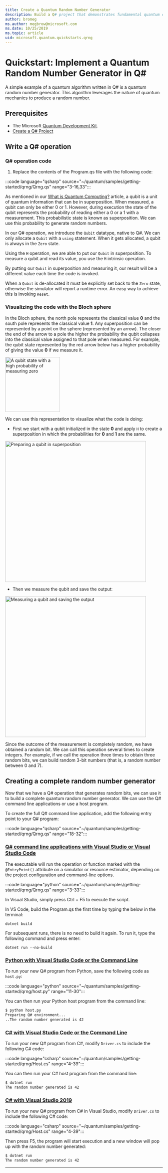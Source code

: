 ```yaml
---
title: Create a Quantum Random Number Generator
description: Build a Q# project that demonstrates fundamental quantum concepts like superposition by creating a quantum random number generator.
author: bromeg
ms.author: megbrow@microsoft.com
ms.date: 10/25/2019
ms.topic: article
uid: microsoft.quantum.quickstarts.qrng
---
```



# Quickstart: Implement a Quantum Random Number Generator in Q#
A simple example of a quantum algorithm written in Q# is a quantum random number generator. This algorithm leverages the nature of quantum mechanics to produce a random number. 

## Prerequisites

- The Microsoft [Quantum Development Kit](xref:microsoft.quantum.install).
- [Create a Q# Project](xref:microsoft.quantum.howto.createproject)


## Write a Q# operation

### Q# operation code

1. Replace the contents of the Program.qs file with the following code:

:::code language="qsharp" source="~/quantum/samples/getting-started/qrng/Qrng.qs" range="3-16,33":::

As mentioned in our [What is Quantum Computing?](xref:microsoft.quantum.overview.what) article, a qubit is a unit of quantum information that can be in superposition. When measured, a qubit can only be either 0 or 1. However, during execution the state of the qubit represents the probability of reading either a 0 or a 1 with a measurement. This probabilistic state is known as superposition. We can use this probability to generate random numbers.

In our Q# operation, we introduce the `Qubit` datatype, native to Q#. We can only allocate a `Qubit` with a `using` statement. When it gets allocated, a qubit is always in the `Zero`  state. 

Using the `H` operation, we are able to put our `Qubit` in superposition. To measure a qubit and read its value, you use the `M` intrinsic operation.

By putting our `Qubit` in superposition and measuring it, our result will be a different value each time the code is invoked. 

When a `Qubit` is de-allocated it must be explicitly set back to the `Zero` state, otherwise the simulator will report a runtime error. An easy way to achieve this is invoking `Reset`.

### Visualizing the code with the Bloch sphere

In the Bloch sphere, the north pole represents the classical value **0** and the south pole represents the classical value **1**. Any superposition can be represented by a point on the sphere (represented by an arrow). The closer the end of the arrow to a pole the higher the probability the qubit collapses into the classical value assigned to that pole when measured. For example, the qubit state represented by the red arrow below has a higher probability of giving the value **0** if we measure it.

<img src="~/media/qrng-Bloch.png" width="175" alt="A qubit state with a high probability of measuring zero">

We can use this representation to visualize what the code is doing:

* First we start with a qubit initialized in the state **0** and apply `H` to create a superposition in which the probabilities for **0** and **1** are the same.

<img src="~/media/qrng-H.png" width="450" alt="Preparing a qubit in superposition">

* Then we measure the qubit and save the output:

<img src="~/media/qrng-meas.png" width="450" alt="Measuring a qubit and saving the output">

Since the outcome of the measurement is completely random, we have obtained a random bit. We can call this operation several times to create integers. For example, if we call the operation three times to obtain three random bits, we can build random 3-bit numbers (that is, a random number between 0 and 7).


## Creating a complete random number generator

Now that we have a Q# operation that generates random bits, we can use it to build a complete quantum random number generator. We can use the Q# command line applications or use a host program. 

To create the full Q# command line application, add the following entry point to your Q# program: 

:::code language="qsharp" source="~/quantum/samples/getting-started/qrng/Qrng.qs" range="18-32":::

### [Q# command line applications with Visual Studio or Visual Studio Code](#tab/tabid-qsharp)

The executable will run the operation or function marked with the `@EntryPoint()` attribute on a simulator or resource estimator, depending on the project configuration and command-line options.

:::code language="python" source="~/quantum/samples/getting-started/qrng/Qrng.qs" range="3-33":::

In Visual Studio, simply press Ctrl + F5 to execute the script.

In VS Code, build the Program.qs the first time by typing the below in the terminal: 
```
dotnet build
```
For subsequent runs, there is no need to build it again. To run it, type the following command and press enter:
```
dotnet run --no-build
```

### [Python with Visual Studio Code or the Command Line](#tab/tabid-python)

To run your new Q# program from Python, save the following code as `host.py`:

:::code language="python" source="~/quantum/samples/getting-started/qrng/host.py" range="11-30":::

You can then run your Python host program from the command line:
```bash
$ python host.py
Preparing Q# environment...
..The random number generated is 42
```
### [C# with Visual Studio Code or the Command Line](#tab/tabid-csharp)

To run your new Q# program from C#, modify `Driver.cs` to include the following C# code:

:::code language="csharp" source="~/quantum/samples/getting-started/qrng/Host.cs" range="4-39":::

You can then run your C# host program from the command line:

```bash
$ dotnet run
The random number generated is 42
```

### [C# with Visual Studio 2019](#tab/tabid-vs2019)

To run your new Q# program from C# in Visual Studio, modify `Driver.cs` to include the following C# code:

:::code language="csharp" source="~/quantum/samples/getting-started/qrng/Host.cs" range="4-39":::

Then press F5, the program will start execution and a new window will pop up with the random number generated: 

```bash
$ dotnet run
The random number generated is 42
```
***
